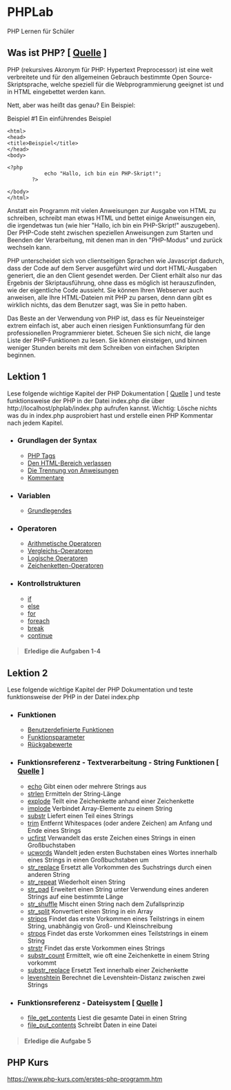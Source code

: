 # PHPLab
PHP Lernen für Schüler

## Was ist PHP? [ [Quelle](https://www.php.net/manual/de/intro-whatis.php) ]

PHP (rekursives Akronym für PHP: Hypertext Preprocessor) ist eine weit verbreitete und für den allgemeinen Gebrauch bestimmte Open Source-Skriptsprache, welche speziell für die Webprogrammierung geeignet ist und in HTML eingebettet werden kann.

Nett, aber was heißt das genau? Ein Beispiel:

Beispiel #1 Ein einführendes Beispiel
```<!DOCTYPE html>
<html>
<head>
<title>Beispiel</title>
</head>
<body>

<?php
            echo "Hallo, ich bin ein PHP-Skript!";
        ?>

</body>
</html>
```

Anstatt ein Programm mit vielen Anweisungen zur Ausgabe von HTML zu schreiben, schreibt man etwas HTML und bettet einige Anweisungen ein, die irgendetwas tun (wie hier "Hallo, ich bin ein PHP-Skript!" auszugeben). Der PHP-Code steht zwischen speziellen Anweisungen <?php und ?> zum Starten und Beenden der Verarbeitung, mit denen man in den "PHP-Modus" und zurück wechseln kann.

PHP unterscheidet sich von clientseitigen Sprachen wie Javascript dadurch, dass der Code auf dem Server ausgeführt wird und dort HTML-Ausgaben generiert, die an den Client gesendet werden. Der Client erhält also nur das Ergebnis der Skriptausführung, ohne dass es möglich ist herauszufinden, wie der eigentliche Code aussieht. Sie können Ihren Webserver auch anweisen, alle Ihre HTML-Dateien mit PHP zu parsen, denn dann gibt es wirklich nichts, das dem Benutzer sagt, was Sie in petto haben.

Das Beste an der Verwendung von PHP ist, dass es für Neueinsteiger extrem einfach ist, aber auch einen riesigen Funktionsumfang für den professionellen Programmierer bietet. Scheuen Sie sich nicht, die lange Liste der PHP-Funktionen zu lesen. Sie können einsteigen, und binnen weniger Stunden bereits mit dem Schreiben von einfachen Skripten beginnen.




## Lektion 1 
Lese folgende wichtige Kapitel der PHP Dokumentation [ [Quelle](https://www.php.net/manual/de/langref.php) ] und teste
funktionsweise der PHP in der Datei index.php die über http://localhost/phplab/index.php aufrufen kannst.
Wichtig: Lösche nichts was du in index.php ausprobiert hast und erstelle einen PHP Kommentar nach jedem Kapitel.

- ### Grundlagen der Syntax
  - [PHP Tags](https://www.php.net/manual/de/language.basic-syntax.phptags.php)
  - [Den HTML-Bereich verlassen](https://www.php.net/manual/de/language.basic-syntax.phpmode.php)
  - [Die Trennung von Anweisungen](https://www.php.net/manual/de/language.basic-syntax.instruction-separation.php)
  - [Kommentare](https://www.php.net/manual/de/language.basic-syntax.comments.php)
- ### Variablen
  - [Grundlegendes](https://www.php.net/manual/de/language.variables.basics.php)
- ### Operatoren
  - [Arithmetische Operatoren](https://www.php.net/manual/de/language.operators.arithmetic.php)
  - [Vergleichs-Operatoren](https://www.php.net/manual/de/language.operators.comparison.php)
  - [Logische Operatoren](https://www.php.net/manual/de/language.operators.logical.php)
  - [Zeichenketten-Operatoren](https://www.php.net/manual/de/language.operators.string.php)
- ### Kontrollstrukturen
  - [if](https://www.php.net/manual/de/control-structures.if.php)
  - [else](https://www.php.net/manual/de/control-structures.else.php)
  - [for](https://www.php.net/manual/de/control-structures.for.php)
  - [foreach](https://www.php.net/manual/de/control-structures.foreach.php)
  - [break](https://www.php.net/manual/de/control-structures.break.php)
  - [continue](https://www.php.net/manual/de/control-structures.continue.php)

> #### Erledige die Aufgaben 1-4



## Lektion 2
Lese folgende wichtige Kapitel der PHP Dokumentation und teste
funktionsweise der PHP in der Datei index.php

- ### Funktionen
  - [Benutzerdefinierte Funktionen](https://www.php.net/manual/de/functions.user-defined.php)
  - [Funktionsparameter](https://www.php.net/manual/de/functions.arguments.php)
  - [Rückgabewerte](https://www.php.net/manual/de/functions.returning-values.php)
- ### Funktionsreferenz - Textverarbeitung - String Funktionen [ [Quelle](https://www.php.net/manual/de/refs.basic.text.php) ]
  - [echo](https://www.php.net/manual/de/function.echo.php) Gibt einen oder mehrere Strings aus
  - [strlen](https://www.php.net/manual/de/function.strlen.php) Ermitteln der String-Länge
  - [explode](https://www.php.net/manual/de/function.explode.php) Teilt eine Zeichenkette anhand einer Zeichenkette
  - [implode](https://www.php.net/manual/de/function.implode.php) Verbindet Array-Elemente zu einem String
  - [substr](https://www.php.net/manual/de/function.substr.php) Liefert einen Teil eines Strings
  - [trim](https://www.php.net/manual/de/function.trim.php) Entfernt Whitespaces (oder andere Zeichen) am Anfang und Ende eines Strings
  - [ucfirst](https://www.php.net/manual/de/function.ucfirst.php) Verwandelt das erste Zeichen eines Strings in einen Großbuchstaben
  - [ucwords](https://www.php.net/manual/de/function.ucwords.php) Wandelt jeden ersten Buchstaben eines Wortes innerhalb eines Strings in einen Großbuchstaben um
  - [str_replace](https://www.php.net/manual/de/function.str-replace.php) Ersetzt alle Vorkommen des Suchstrings durch einen anderen String
  - [str_repeat](https://www.php.net/manual/de/function.str-repeat.php) Wiederholt einen String
  - [str_pad](https://www.php.net/manual/de/function.str-pad.php) Erweitert einen String unter Verwendung eines anderen Strings auf eine bestimmte Länge
  - [str_shuffle](https://www.php.net/manual/de/function.str-shuffle.php) Mischt einen String nach dem Zufallsprinzip
  - [str_split](https://www.php.net/manual/de/function.str-split.php) Konvertiert einen String in ein Array
  - [stripos](https://www.php.net/manual/de/function.stripos.php) Findet das erste Vorkommen eines Teilstrings in einem String, unabhängig von Groß- und Kleinschreibung
  - [strpos](https://www.php.net/manual/de/function.strpos.php) Findet das erste Vorkommen eines Teilststrings in einem String
  - [strstr](https://www.php.net/manual/de/function.strstr.php) Findet das erste Vorkommen eines Strings
  - [substr_count](https://www.php.net/manual/de/function.substr-count.php) Ermittelt, wie oft eine Zeichenkette in einem String vorkommt
  - [substr_replace](https://www.php.net/manual/de/function.substr-replace.php) Ersetzt Text innerhalb einer Zeichenkette
  - [levenshtein](https://www.php.net/manual/de/function.levenshtein.php) Berechnet die Levenshtein-Distanz zwischen zwei Strings
- ### Funktionsreferenz - Dateisystem [ [Quelle](https://www.php.net/manual/de/ref.filesystem.php) ]
  - [file_get_contents](https://www.php.net/manual/de/function.file-get-contents.php) Liest die gesamte Datei in einen String
  - [file_put_contents](https://www.php.net/manual/de/function.file-put-contents.php) Schreibt Daten in eine Datei



> #### Erledige die Aufgabe 5



## PHP Kurs
https://www.php-kurs.com/erstes-php-programm.htm






